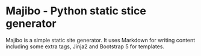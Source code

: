 # Majibo - Python static stice generator

Majibo is a simple static site generator. It uses Markdown for writing content including some extra tags, Jinja2 and Bootstrap 5 for templates.
